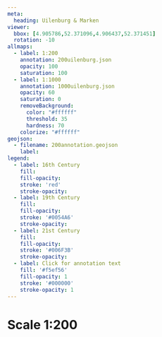 ```yaml
---
meta:
  heading: Uilenburg & Marken
viewer:
  bbox: [4.905786,52.371096,4.906437,52.371451]
  rotation: -10
allmaps:
  - label: 1:200
    annotation: 200uilenburg.json
    opacity: 100
    saturation: 100
  - label: 1:1000
    annotation: 1000uilenburg.json
    opacity: 60
    saturation: 0
    removeBackground:
      color: "#ffffff"
      threshold: 35
      hardness: 70
    colorize: "#ffffff"
geojson:
  - filename: 200annotation.geojson
    label: 
legend:
  - label: 16th Century
    fill:
    fill-opacity:
    stroke: 'red'
    stroke-opacity:
  - label: 19th Century
    fill:
    fill-opacity:
    stroke: '#0054A6'
    stroke-opacity:
  - label: 21st Century
    fill:
    fill-opacity:
    stroke: '#006F3B'
    stroke-opacity:
  - label: Click for annotation text
    fill: '#f5ef56'
    fill-opacity: 1
    stroke: '#000000'
    stroke-opacity: 1
---
```

# Scale 1:200
